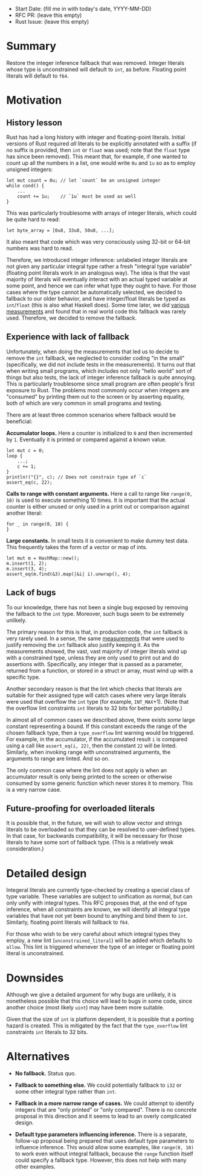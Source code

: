 - Start Date: (fill me in with today's date, YYYY-MM-DD)
- RFC PR: (leave this empty)
- Rust Issue: (leave this empty)

# Summary

Restore the integer inference fallback that was removed. Integer
literals whose type is unconstrained will default to `int`, as before.
Floating point literals will default to `f64`.

# Motivation

## History lesson

Rust has had a long history with integer and floating-point
literals. Initial versions of Rust required *all* literals to be
explicitly annotated with a suffix (if no suffix is provided, then
`int` or `float` was used; note that the `float` type has since been
removed). This meant that, for example, if one wanted to count up all
the numbers in a list, one would write `0u` and `1u` so as to employ
unsigned integers:

    let mut count = 0u; // let `count` be an unsigned integer
    while cond() {
        ...
        count += 1u;    // `1u` must be used as well
    }

This was particularly troublesome with arrays of integer literals,
which could be quite hard to read:

    let byte_array = [0u8, 33u8, 50u8, ...];
    
It also meant that code which was very consciously using 32-bit or
64-bit numbers was hard to read.

Therefore, we introduced integer inference: unlabeled integer literals
are not given any particular integral type rather a fresh "integral
type variable" (floating point literals work in an analogous way). The
idea is that the vast majority of literals will eventually interact
with an actual typed variable at some point, and hence we can infer
what type they ought to have. For those cases where the type cannot be
automatically selected, we decided to fallback to our older behavior,
and have integer/float literals be typed as `int`/`float` (this is also what Haskell
does). Some time later, we did [various measurements][m] and found
that in real world code this fallback was rarely used. Therefore, we
decided to remove the fallback.

## Experience with lack of fallback

Unfortunately, when doing the measurements that led us to decide to
remove the `int` fallback, we neglected to consider coding "in the
small" (specifically, we did not include tests in the
measurements). It turns out that when writing small programs, which
includes not only "hello world" sort of things but also tests, the
lack of integer inference fallback is quite annoying. This is
particularly troublesome since small program are often people's first
exposure to Rust. The problems most commonly occur when integers are
"consumed" by printing them out to the screen or by asserting
equality, both of which are very common in small programs and testing.

There are at least three common scenarios where fallback would be
beneficial:

**Accumulator loops.** Here a counter is initialized to `0` and then
incremented by `1`. Eventually it is printed or compared against
a known value.

```
let mut c = 0;
loop {
    ...;
    c += 1;
}
println!("{}", c); // Does not constrain type of `c`
assert_eq(c, 22);
```

**Calls to range with constant arguments.** Here a call to range like
`range(0, 10)` is used to execute something 10 times. It is important
that the actual counter is either unused or only used in a print out
or comparison against another literal:

```
for _ in range(0, 10) {
}
```

**Large constants.** In small tests it is convenient to make dummy
test data. This frequently takes the form of a vector or map of ints.

```
let mut m = HashMap::new();
m.insert(1, 2);
m.insert(3, 4);
assert_eq(m.find(&3).map(|&i| i).unwrap(), 4);
```

## Lack of bugs

To our knowledge, there has not been a single bug exposed by removing
the fallback to the `int` type. Moreover, such bugs seem to be
extremely unlikely.

The primary reason for this is that, in production code, the `int`
fallback is very rarely used. In a sense, the same [measurements][m]
that were used to justify removing the `int` fallback also justify
keeping it. As the measurements showed, the vast, vast majority of
integer literals wind up with a constrained type, unless they are only
used to print out and do assertions with. Specifically, any integer
that is passed as a parameter, returned from a function, or stored in
a struct or array, must wind up with a specific type.

Another secondary reason is that the lint which checks that literals
are suitable for their assigned type will catch cases where very large
literals were used that overflow the `int` type (for example,
`INT_MAX`+1). (Note that the overflow lint constraints `int` literals
to 32 bits for better portability.)

In almost all of common cases we described above, there exists *some*
large constant representing a bound. If this constant exceeds the
range of the chosen fallback type, then a `type_overflow` lint warning
would be triggered. For example, in the accumulator, if the
accumulated result `i` is compared using a call like `assert_eq(i,
22)`, then the constant `22` will be linted. Similarly, when invoking
range with unconstrained arguments, the arguments to range are linted.
And so on.

The only common case where the lint does not apply is when an
accumulator result is only being printed to the screen or otherwise
consumed by some generic function which never stores it to memory.
This is a very narrow case.

## Future-proofing for overloaded literals

It is possible that, in the future, we will wish to allow vector and
strings literals to be overloaded so that they can be resolved to
user-defined types. In that case, for backwards compatibility, it will
be necessary for those literals to have some sort of fallback type.
(This is a relatively weak consideration.)

# Detailed design

Integeral literals are currently type-checked by creating a special
class of type variable. These variables are subject to unification as
normal, but can only unify with integral types. This RFC proposes
that, at the end of type inference, when all constraints are known, we
will identify all integral type variables that have not yet been bound
to anything and bind them to `int`. Similarly, floating point literals
will fallback to `f64`.

For those who wish to be very careful about which integral types they
employ, a new lint (`unconstrained_literal`) will be added which
defaults to `allow`. This lint is triggered whenever the type of an
integer or floating point literal is unconstrained.

# Downsides

Although we give a detailed argument for why bugs are unlikely, it is
nonetheless possible that this choice will lead to bugs in some code,
since another choice (most likely `uint`) may have been more suitable.

Given that the size of `int` is platform dependent, it is possible
that a porting hazard is created. This is mitigated by the fact that
the `type_overflow` lint constraints `int` literals to 32 bits.

# Alternatives

- **No fallback.** Status quo.

- **Fallback to something else.** We could potentially fallback to
  `i32` or some other integral type rather than `int`.
  
- **Fallback in a more narrow range of cases.** We could attempt to
  identify integers that are "only printed" or "only compared". There
  is no concrete proposal in this direction and it seems to lead to an
  overly complicated design.
  
- **Default type parameters influencing inference.** There is a
  separate, follow-up proposal being prepared that uses default type
  parameters to influence inference. This would allow some examples,
  like `range(0, 10)` to work even without integral fallback, because
  the `range` function itself could specify a fallback type. However,
  this does not help with many other examples.
  
[m]: https://gist.github.com/nikomatsakis/11179747
